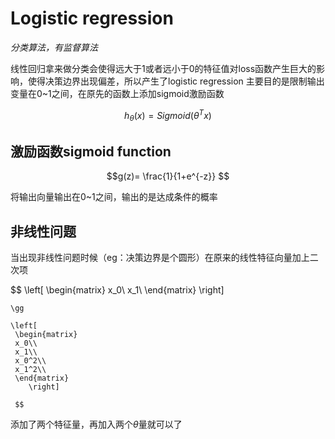 # Logistic regression

*分类算法，有监督算法*

线性回归拿来做分类会使得远大于1或者远小于0的特征值对loss函数产生巨大的影响，使得决策边界出现偏差，所以产生了logistic regression 主要目的是限制输出变量在0~1之间，在原先的函数上添加sigmoid激励函数

$$ h_{\theta}(x)=Sigmoid(\theta^Tx) $$

## 激励函数sigmoid function
  $$g(z)= \frac{1}{1+e^{-z}} $$

将输出向量输出在0~1之间，输出的是达成条件的概率

## 非线性问题

当出现非线性问题时候（eg：决策边界是个圆形）在原来的线性特征向量加上二次项

$$ \left[ 
    \begin{matrix}
    x_0\\
    x_1\\
    \end{matrix}
    \right]
    
    \gg

    \left[
     \begin{matrix}
     x_0\\
     x_1\\
     x_0^2\\
     x_1^2\\
     \end{matrix}   
        \right]
    
     $$

添加了两个特征量，再加入两个$\theta$量就可以了


  

